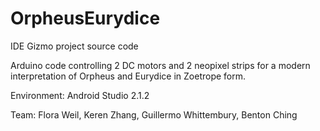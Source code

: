 # OrpheusEurydice
IDE Gizmo project source code

Arduino code controlling 2 DC motors and 2 neopixel strips for a modern interpretation of Orpheus and Eurydice in Zoetrope form. 

  Environment: 
Android Studio 2.1.2

  Team: 
Flora Weil, Keren Zhang, Guillermo Whittembury, Benton Ching
